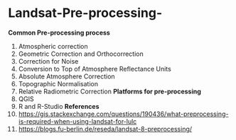 # Landsat-Pre-processing-
**Common Pre-processing process**
1. Atmospheric correction
2. Geometric Correction and Orthocorrection
3. Correction for Noise
4. Conversion to Top of Atmosphere Reflectance Units
5. Absolute Atmosphere Correction
6. Topographic Normalisation
7. Relative Radiometric Correction 
**Platforms for pre-processing**
1. QGIS
2. R and R-Studio
**References**
1. https://gis.stackexchange.com/questions/190436/what-preprocessing-is-required-when-using-landsat-for-lulc
2. https://blogs.fu-berlin.de/reseda/landsat-8-preprocessing/
